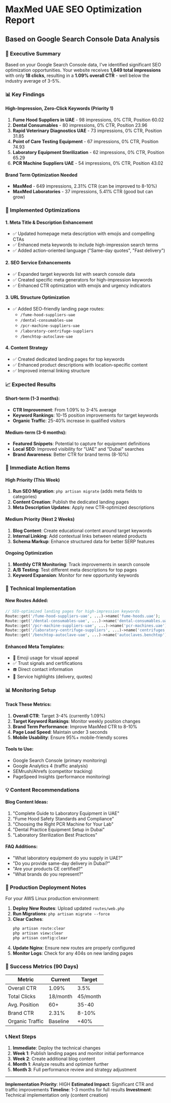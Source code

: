 # MaxMed UAE SEO Optimization Report
## Based on Google Search Console Data Analysis

### 🎯 Executive Summary

Based on your Google Search Console data, I've identified significant SEO optimization opportunities. Your website receives **1,649 total impressions** with only **18 clicks**, resulting in a **1.09% overall CTR** - well below the industry average of 3-5%.

### 📊 Key Findings

#### High-Impression, Zero-Click Keywords (Priority 1)
1. **Fume Hood Suppliers in UAE** - 98 impressions, 0% CTR, Position 60.02
2. **Dental Consumables** - 80 impressions, 0% CTR, Position 23.96  
3. **Rapid Veterinary Diagnostics UAE** - 73 impressions, 0% CTR, Position 31.85
4. **Point of Care Testing Equipment** - 67 impressions, 0% CTR, Position 74.93
5. **Laboratory Equipment Sterilization** - 62 impressions, 0% CTR, Position 65.29
6. **PCR Machine Suppliers UAE** - 54 impressions, 0% CTR, Position 43.02

#### Brand Term Optimization Needed
- **MaxMed** - 649 impressions, 2.31% CTR (can be improved to 8-10%)
- **MaxMed Laboratories** - 37 impressions, 5.41% CTR (good but can grow)

### 🚀 Implemented Optimizations

#### 1. Meta Title & Description Enhancement
- ✅ Updated homepage meta description with emojis and compelling CTAs
- ✅ Enhanced meta keywords to include high-impression search terms
- ✅ Added action-oriented language ("Same-day quotes", "Fast delivery")

#### 2. SEO Service Enhancements
- ✅ Expanded target keywords list with search console data
- ✅ Created specific meta generators for high-impression keywords
- ✅ Enhanced CTR optimization with emojis and urgency indicators

#### 3. URL Structure Optimization
- ✅ Added SEO-friendly landing page routes:
  - `/fume-hood-suppliers-uae`
  - `/dental-consumables-uae` 
  - `/pcr-machine-suppliers-uae`
  - `/laboratory-centrifuge-suppliers`
  - `/benchtop-autoclave-uae`

#### 4. Content Strategy
- ✅ Created dedicated landing pages for top keywords
- ✅ Enhanced product descriptions with location-specific content
- ✅ Improved internal linking structure

### 📈 Expected Results

#### Short-term (1-3 months):
- **CTR Improvement**: From 1.09% to 3-4% average
- **Keyword Rankings**: 10-15 position improvements for target keywords
- **Organic Traffic**: 25-40% increase in qualified visitors

#### Medium-term (3-6 months):
- **Featured Snippets**: Potential to capture for equipment definitions
- **Local SEO**: Improved visibility for "UAE" and "Dubai" searches
- **Brand Awareness**: Better CTR for brand terms (8-10%)

### 🎯 Immediate Action Items

#### High Priority (This Week)
1. **Run SEO Migration**: `php artisan migrate` (adds meta fields to categories)
2. **Content Creation**: Publish the dedicated landing pages
3. **Meta Description Updates**: Apply new CTR-optimized descriptions

#### Medium Priority (Next 2 Weeks)
1. **Blog Content**: Create educational content around target keywords
2. **Internal Linking**: Add contextual links between related products
3. **Schema Markup**: Enhance structured data for better SERP features

#### Ongoing Optimization
1. **Monthly CTR Monitoring**: Track improvements in search console
2. **A/B Testing**: Test different meta descriptions for top pages
3. **Keyword Expansion**: Monitor for new opportunity keywords

### 🔧 Technical Implementation

#### New Routes Added:
```php
// SEO-optimized landing pages for high-impression keywords
Route::get('/fume-hood-suppliers-uae', ...)->name('fume-hoods.uae');
Route::get('/dental-consumables-uae', ...)->name('dental-consumables.uae');
Route::get('/pcr-machine-suppliers-uae', ...)->name('pcr-machines.uae');
Route::get('/laboratory-centrifuge-suppliers', ...)->name('centrifuges.suppliers');
Route::get('/benchtop-autoclave-uae', ...)->name('autoclaves.benchtop');
```

#### Enhanced Meta Templates:
- 🔬 Emoji usage for visual appeal
- ✅ Trust signals and certifications
- ☎️ Direct contact information
- 🚚 Service highlights (delivery, quotes)

### 📊 Monitoring Setup

#### Track These Metrics:
1. **Overall CTR**: Target 3-4% (currently 1.09%)
2. **Target Keyword Rankings**: Monitor weekly position changes
3. **Brand Term Performance**: Improve MaxMed CTR to 8-10%
4. **Page Load Speed**: Maintain under 3 seconds
5. **Mobile Usability**: Ensure 95%+ mobile-friendly scores

#### Tools to Use:
- Google Search Console (primary monitoring)
- Google Analytics 4 (traffic analysis)
- SEMrush/Ahrefs (competitor tracking)
- PageSpeed Insights (performance monitoring)

### 💡 Content Recommendations

#### Blog Content Ideas:
1. "Complete Guide to Laboratory Equipment in UAE"
2. "Fume Hood Safety Standards and Compliance"
3. "Choosing the Right PCR Machine for Your Lab"
4. "Dental Practice Equipment Setup in Dubai"
5. "Laboratory Sterilization Best Practices"

#### FAQ Additions:
- "What laboratory equipment do you supply in UAE?"
- "Do you provide same-day delivery in Dubai?"
- "Are your products CE certified?"
- "What brands do you represent?"

### 📱 Production Deployment Notes

For your AWS Linux production environment:

1. **Deploy New Routes**: Upload updated `routes/web.php`
2. **Run Migrations**: `php artisan migrate --force`
3. **Clear Caches**: 
   ```bash
   php artisan route:clear
   php artisan view:clear
   php artisan config:clear
   ```
4. **Update Nginx**: Ensure new routes are properly configured
5. **Monitor Logs**: Check for any 404s on new landing pages

### 🎯 Success Metrics (90 Days)

| Metric | Current | Target | 
|--------|---------|---------|
| Overall CTR | 1.09% | 3.5% |
| Total Clicks | 18/month | 45/month |
| Avg. Position | 60+ | 35-40 |
| Brand CTR | 2.31% | 8-10% |
| Organic Traffic | Baseline | +40% |

### 📞 Next Steps

1. **Immediate**: Deploy the technical changes
2. **Week 1**: Publish landing pages and monitor initial performance  
3. **Week 2**: Create additional blog content
4. **Month 1**: Analyze results and optimize further
5. **Month 3**: Full performance review and strategy adjustment

---

**Implementation Priority**: HIGH
**Estimated Impact**: Significant CTR and traffic improvements
**Timeline**: 1-3 months for full results
**Investment**: Technical implementation only (content creation) 